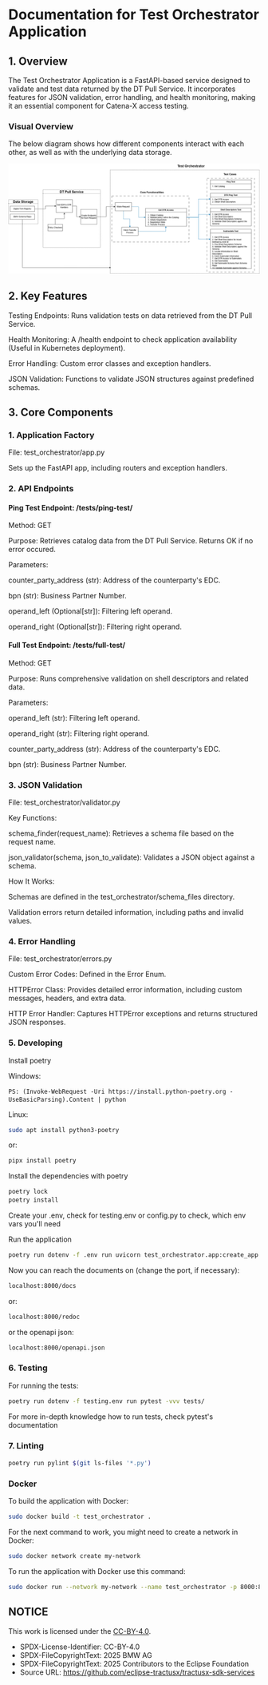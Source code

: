 # Documentation for Test Orchestrator Application

## 1. Overview
The Test Orchestrator Application is a FastAPI-based service designed to validate and test data returned by the DT Pull Service. It incorporates features for JSON validation, error handling, and health monitoring, making it an essential component for Catena-X access testing.

### Visual Overview
The below diagram shows how different components interact with each other, as well as with the underlying data storage.

![Testbed Components](./Testbed_Components.png)

## 2. Key Features
Testing Endpoints: Runs validation tests on data retrieved from the DT Pull Service.

Health Monitoring: A /health endpoint to check application availability (Useful in Kubernetes deployment).

Error Handling: Custom error classes and exception handlers.

JSON Validation: Functions to validate JSON structures against predefined schemas.

## 3. Core Components
### 1. Application Factory
File: test_orchestrator/app.py

Sets up the FastAPI app, including routers and exception handlers.

### 2. API Endpoints

#### Ping Test Endpoint: /tests/ping-test/

Method: GET

Purpose: Retrieves catalog data from the DT Pull Service. Returns OK if no error occured.

Parameters:

counter_party_address (str): Address of the counterparty's EDC.

bpn (str): Business Partner Number.

operand_left (Optional[str]): Filtering left operand.

operand_right (Optional[str]): Filtering right operand.

#### Full Test Endpoint: /tests/full-test/

Method: GET

Purpose: Runs comprehensive validation on shell descriptors and related data.

Parameters:

operand_left (str): Filtering left operand.

operand_right (str): Filtering right operand.

counter_party_address (str): Address of the counterparty's EDC.

bpn (str): Business Partner Number.

### 3. JSON Validation
File: test_orchestrator/validator.py

Key Functions:

schema_finder(request_name): Retrieves a schema file based on the request name.

json_validator(schema, json_to_validate): Validates a JSON object against a schema.

How It Works:

Schemas are defined in the test_orchestrator/schema_files directory.

Validation errors return detailed information, including paths and invalid values.

### 4. Error Handling
File: test_orchestrator/errors.py

Custom Error Codes: Defined in the Error Enum.

HTTPError Class: Provides detailed error information, including custom messages, headers, and extra data.

HTTP Error Handler: Captures HTTPError exceptions and returns structured JSON responses.


### 5. Developing
Install poetry

Windows:
```
PS: (Invoke-WebRequest -Uri https://install.python-poetry.org -UseBasicParsing).Content | python
```

Linux:
```sh
sudo apt install python3-poetry
```
or:
```sh
pipx install poetry
```

Install the dependencies with poetry
```sh
poetry lock
poetry install
```

Create your .env, check for testing.env or config.py to check, which env vars you'll need

Run the application
```sh
poetry run dotenv -f .env run uvicorn test_orchestrator.app:create_app --reload --proxy-headers --factory --port 8000
```
Now you can reach the documents on (change the port, if necessary):
```sh
localhost:8000/docs
```
or:
```sh
localhost:8000/redoc
```
or the openapi json:
```sh
localhost:8000/openapi.json
```

### 6. Testing

For running the tests:
```sh
poetry run dotenv -f testing.env run pytest -vvv tests/
```
For more in-depth knowledge how to run tests, check pytest's documentation

### 7. Linting
```sh
poetry run pylint $(git ls-files '*.py')
```

### Docker
To build the application with Docker:
```sh
sudo docker build -t test_orchestrator .
```

For the next command to work, you might need to create a network in Docker:
```sh
sudo docker network create my-network
```

To run the application with Docker use this command:
```sh
sudo docker run --network my-network --name test_orchestrator -p 8000:8000 test_orchestrator
```


## NOTICE

This work is licensed under the [CC-BY-4.0](https://creativecommons.org/licenses/by/4.0/legalcode).

- SPDX-License-Identifier: CC-BY-4.0
- SPDX-FileCopyrightText: 2025 BMW AG
- SPDX-FileCopyrightText: 2025 Contributors to the Eclipse Foundation
- Source URL: https://github.com/eclipse-tractusx/tractusx-sdk-services

